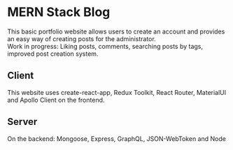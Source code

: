# **MERN Stack Blog**

This basic portfolio website allows users to create an account and provides an easy way of creating posts for the administrator.\
Work in progress: Liking posts, comments, searching posts by tags, improved post creation system.

## **Client**

This website uses create-react-app, Redux Toolkit, React Router, MaterialUI and Apollo Client on the frontend.

## **Server**

On the backend: Mongoose, Express, GraphQL, JSON-WebToken and Node
